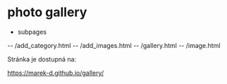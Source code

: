 # photo gallery

- subpages

-- /add_category.html
-- /add_images.html
-- /gallery.html
-- /image.html

Stránka je dostupná na:

https://marek-d.github.io/gallery/
